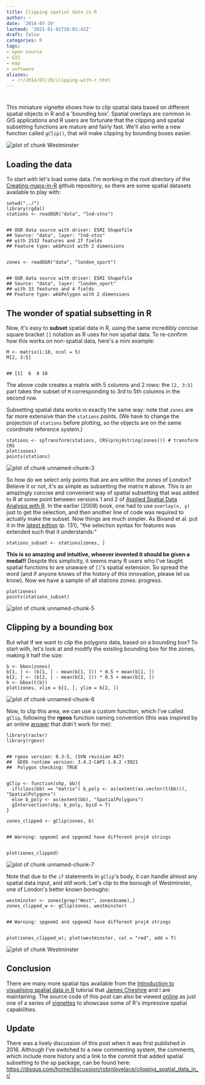 ```yaml
---
title: Clipping spatial data in R
author: ~
date: '2014-07-29'
lastmod: '2021-01-01T16:01:42Z'
draft: false
categories: R
tags:
- open source
- GIS
- map
- software
aliases:
  - /r/2014/07/29/clipping-with-r.html
---
```

# 

This miniature vignette shows how to clip spatial data based on different spatial objects in R and a 'bounding box'. Spatial overlays are common in GIS applications and R users are fortunate that the clipping and spatial subsetting functions are mature and fairly fast. We'll also write a new function called `gClip()`, that will make clipping by bounding boxes easier.

![plot of chunk Westminster](https://raw.githubusercontent.com/Robinlovelace/Creating-maps-in-R/master/vignettes/clipping-with-bounding-box_files/figure-markdown_github/Westminster.png)

<!--more-->

Loading the data
----------------

To start with let's load some data. I'm working in the root directory of the [Creating-maps-in-R](https://github.com/Robinlovelace/Creating-maps-in-R) github repository, so there are some spatial datasets available to play with:

     
    setwd("../")
    library(rgdal)
    stations <- readOGR("data", "lnd-stns")


    ## OGR data source with driver: ESRI Shapefile 
    ## Source: "data", layer: "lnd-stns"
    ## with 2532 features and 27 fields
    ## Feature type: wkbPoint with 2 dimensions

     
    zones <- readOGR("data", "london_sport")


    ## OGR data source with driver: ESRI Shapefile 
    ## Source: "data", layer: "london_sport"
    ## with 33 features and 4 fields
    ## Feature type: wkbPolygon with 2 dimensions

The wonder of spatial subsetting in R
-------------------------------------

Now, it's easy to **subset** spatial data in R, using the same incredibly concise square bracket `[]` notation as R uses for non spatial data. To re-confirm how this works on non-spatial data, here's a mini example:

     
    M <- matrix(1:10, ncol = 5)
    M[2, 3:5]


    ## [1]  6  8 10

The above code creates a matrix with 5 columns and 2 rows: the `[2, 3:5]` part takes the subset of `M` corresponding to 3rd to 5th columns in the second row.

Subsetting spatial data works in exactly the same way: note that `zones` are far more extensive than the `stations` points. (We have to change the projection of `stations` before plotting, so the objects are on the same coordinate reference system.)

     
    stations <- spTransform(stations, CRS(proj4string(zones))) # transform CRS
    plot(zones)
    points(stations)


![plot of chunk unnamed-chunk-3](https://raw.githubusercontent.com/Robinlovelace/Creating-maps-in-R/master/vignettes/clipping-with-bounding-box_files/figure-markdown_github/unnamed-chunk-3.png)

So how do we select only points that are are within the zones of London? Believe it or not, it's as simple as subsetting the matrix `M` above. This is an amazingly concise and convenient way of spatial subsetting that was added to R at some point between versions 1 and 2 of [Applied Spatial Data Analysis with R](http://www.asdar-book.org/). In the earlier (2008) book, one had to use `overlay(x, y)` just to get the selection, and then another line of code was required to actually make the subset. Now things are much simpler. As Bivand et al. put it in the [latest edtion](http://www.springer.com/statistics/life+sciences,+medicine+%26+health/book/978-1-4614-7617-7) (p. 131), "the selection syntax for features was extended such that it understands:"

     
    stations_subset <- stations[zones, ]


**This is so amazing and intuitive, whoever invented it should be given a medal!!** Despite this simplicity, it seems many R users who I've taught spatial functions to are unaware of `[]`'s spatial extension. So spread the word (and if anyone knows of the history of this innovation, please let us know). Now we have a sample of all stations zones: progress.

     
    plot(zones)
    points(stations_subset)


![plot of chunk unnamed-chunk-5](https://raw.githubusercontent.com/Robinlovelace/Creating-maps-in-R/master/vignettes/clipping-with-bounding-box_files/figure-markdown_github/unnamed-chunk-5.png)

Clipping by a bounding box
--------------------------

But what if we want to *clip* the polygons data, based on a bounding box? To start with, let's look at and modify the existing bounding box for the zones, making it half the size:

 
    b <- bbox(zones)
    b[1, ] <- (b[1, ] - mean(b[1, ])) * 0.5 + mean(b[1, ])
    b[2, ] <- (b[2, ] - mean(b[2, ])) * 0.5 + mean(b[2, ])
    b <- bbox(t(b))
    plot(zones, xlim = b[1, ], ylim = b[2, ])


![plot of chunk unnamed-chunk-6](https://raw.githubusercontent.com/Robinlovelace/Creating-maps-in-R/master/vignettes/clipping-with-bounding-box_files/figure-markdown_github/unnamed-chunk-6.png)

Now, to clip this area, we can use a custom function, which I've called `gClip`, following the **rgeos** function naming convention (this was inspired by an online [answer](http://stackoverflow.com/questions/21883683/is-it-possible-to-clip-a-polygon-to-the-bounding-box-of-a-base-map) that didn't work for me):

     
    library(raster)
    library(rgeos)


    ## rgeos version: 0.3-5, (SVN revision 447)
    ##  GEOS runtime version: 3.4.2-CAPI-1.8.2 r3921 
    ##  Polygon checking: TRUE

 
    gClip <- function(shp, bb){
      if(class(bb) == "matrix") b_poly <- as(extent(as.vector(t(bb))), "SpatialPolygons")
      else b_poly <- as(extent(bb), "SpatialPolygons")
      gIntersection(shp, b_poly, byid = T)
    }

    zones_clipped <- gClip(zones, b)


    ## Warning: spgeom1 and spgeom2 have different proj4 strings

 
    plot(zones_clipped)


![plot of chunk unnamed-chunk-7](https://raw.githubusercontent.com/Robinlovelace/Creating-maps-in-R/master/vignettes/clipping-with-bounding-box_files/figure-markdown_github/unnamed-chunk-7.png)

Note that due to the `if` statements in `gClip`'s body, it can handle almost any spatial data input, and still work. Let's clip to the borough of Westminster, one of London's better known boroughs:

 
    westminster <- zones[grep("West", zones$name),]
    zones_clipped_w <- gClip(zones, westminster)


    ## Warning: spgeom1 and spgeom2 have different proj4 strings

 
    plot(zones_clipped_w); plot(westminster, col = "red", add = T)


![plot of chunk Westminster](https://raw.githubusercontent.com/Robinlovelace/Creating-maps-in-R/master/vignettes/clipping-with-bounding-box_files/figure-markdown_github/Westminster.png)

Conclusion
----------

There are many more spatial tips available from the [Introduction to visualising
spatial data in
R](https://github.com/Robinlovelace/Creating-maps-in-R/raw/master/intro-spatial-rl.pdf)
tutorial that [James Cheshire](http://spatial.ly/) and I are maintaining. The source code of this post can also be viewed [online](https://github.com/Robinlovelace/Creating-maps-in-R/blob/master/vignettes/clipping-with-bounding-box.Rmd) as just one of a series of [vignettes](https://github.com/Robinlovelace/Creating-maps-in-R/tree/master/vignettes) to showcase some of R's impressive spatial capabilities.

## Update

There was a lively discussion of this post when it was first published in 2016.
Although I've switched to a new commenting system, the comments, which include more history and a link to the commit that added spatial subsetting to the sp package, can be found here: https://disqus.com/home/discussion/robinlovelace/clipping_spatial_data_in_r/
